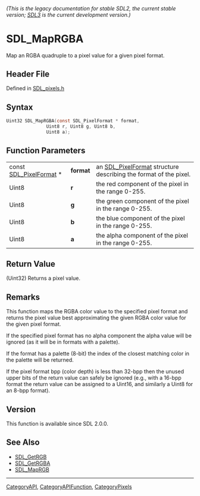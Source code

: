 ###### (This is the legacy documentation for stable SDL2, the current stable version; [SDL3](https://wiki.libsdl.org/SDL3/) is the current development version.)
# SDL_MapRGBA

Map an RGBA quadruple to a pixel value for a given pixel format.

## Header File

Defined in [SDL_pixels.h](https://github.com/libsdl-org/SDL/blob/SDL2/include/SDL_pixels.h)

## Syntax

```c
Uint32 SDL_MapRGBA(const SDL_PixelFormat * format,
               Uint8 r, Uint8 g, Uint8 b,
               Uint8 a);
```

## Function Parameters

|                                            |            |                                                                                     |
| ------------------------------------------ | ---------- | ----------------------------------------------------------------------------------- |
| const [SDL_PixelFormat](SDL_PixelFormat) * | **format** | an [SDL_PixelFormat](SDL_PixelFormat) structure describing the format of the pixel. |
| Uint8                                      | **r**      | the red component of the pixel in the range 0-255.                                  |
| Uint8                                      | **g**      | the green component of the pixel in the range 0-255.                                |
| Uint8                                      | **b**      | the blue component of the pixel in the range 0-255.                                 |
| Uint8                                      | **a**      | the alpha component of the pixel in the range 0-255.                                |

## Return Value

(Uint32) Returns a pixel value.

## Remarks

This function maps the RGBA color value to the specified pixel format and
returns the pixel value best approximating the given RGBA color value for
the given pixel format.

If the specified pixel format has no alpha component the alpha value will
be ignored (as it will be in formats with a palette).

If the format has a palette (8-bit) the index of the closest matching color
in the palette will be returned.

If the pixel format bpp (color depth) is less than 32-bpp then the unused
upper bits of the return value can safely be ignored (e.g., with a 16-bpp
format the return value can be assigned to a Uint16, and similarly a Uint8
for an 8-bpp format).

## Version

This function is available since SDL 2.0.0.

## See Also

- [SDL_GetRGB](SDL_GetRGB)
- [SDL_GetRGBA](SDL_GetRGBA)
- [SDL_MapRGB](SDL_MapRGB)

----
[CategoryAPI](CategoryAPI), [CategoryAPIFunction](CategoryAPIFunction), [CategoryPixels](CategoryPixels)

